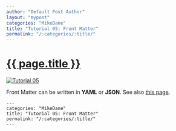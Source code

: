 ```yaml
---
author: "Default Post Author"
layout: "mypost"
categories: "MikeDane"
title: "Tutorial 05: Front Matter"
permalink: "/:categories/:title/"
---
```


# [{{ page.title }}](https://youtu.be/ZtEbGztktvc)

[![Tutorial 05](https://img.youtube.com/vi/ZtEbGztktvc/0.jpg)](https://www.youtube.com/watch?v=ZtEbGztktvc)

Front Matter can be written in **YAML** or **JSON**.
See also [this page](https://github.com/webjekyll/jekyll/blob/master/_posts/2019-06-15-Tutorial-05.md).

```
---
categories: "MikeDane"
title: "Tutorial 05: Front Matter"
permalink: "/:categories/:title/"
---
```


